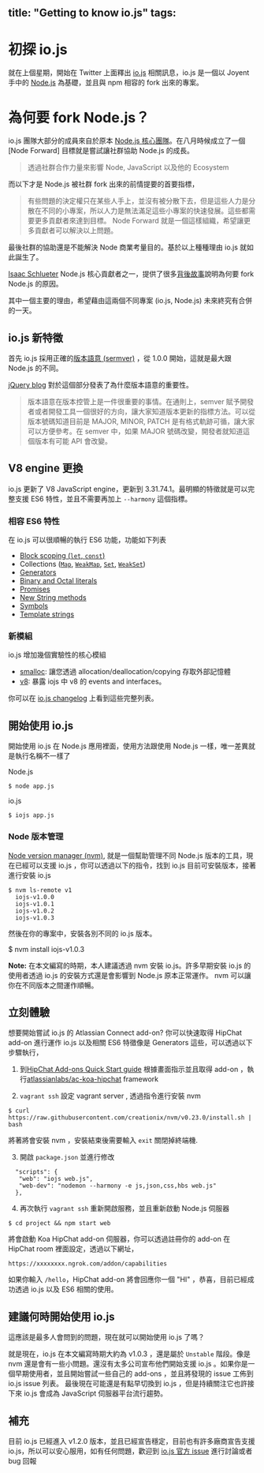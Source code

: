 title: "Getting to know io.js"
tags:
---

# 初探 io.js

就在上個星期，開始在 Twitter 上面釋出 [io.js](http://iojs.org) 相關訊息，io.js 是一個以 Joyent 手中的 [Node.js](http://nodejs.org/) 為基礎，並且與 npm 相容的 fork 出來的專案。

# 為何要 fork Node.js？

io.js 團隊大部分的成員來自於原本 [Node.js 核心團隊](https://github.com/iojs/io.js/blob/v1.x/README.md#current-project-team-members)。在八月時候成立了一個 [Node Forward] 目標就是嘗試讓社群協助 Node.js 的成長。

> 透過社群合作力量來影響 Node, JavaScript 以及他的 Ecosystem

而以下才是 Node.js 被社群 fork 出來的前情提要的首要指標，

> 有些問題的決定權只在某些人手上，並沒有被分散下去，但是這些人力是分散在不同的小專案，所以人力是無法滿足這些小專案的快速發展。這些都需要更多貢獻者來達到目標。 Node Forward 就是一個這樣組織，希望讓更多貢獻者可以解決以上問題。

最後社群的協助還是不能解決 Node 商業考量目的。基於以上種種理由 io.js 就如此誕生了。

[Isaac Schlueter](https://twitter.com/izs) Node.js 核心貢獻者之一，提供了很多[背後故事](http://blog.izs.me/post/104685388058/io-js)說明為何要 fork Node.js 的原因。

其中一個主要的理由，希望藉由這兩個不同專案 (io.js, Node.js) 未來終究有合併的一天。

## io.js 新特徵

首先 io.js 採用正確的[版本語意 (sermver)](http://semver.org/) ，從 1.0.0 開始，這就是最大跟 Node.js 的不同。

[jQuery blog](http://blog.jquery.com/2014/10/29/jquery-3-0-the-next-generations/) 對於這個部分發表了為什麼版本語意的重要性。

> 版本語意在版本控管上是一件很重要的事情。在通則上，semver 賦予開發者或者開發工具一個很好的方向，讓大家知道版本更新的指標方法。可以從版本號碼知道目前是 MAJOR, MINOR, PATCH 是有格式軌跡可循，讓大家可以方便參考。在 semver 中，如果 MAJOR 號碼改變，開發者就知道這個版本有可能 API 會改變。

## V8 engine 更換

io.js 更新了 V8 JavaScript engine，更新到 3.31.74.1。最明顯的特徵就是可以完整支援 ES6 特性，並且不需要再加上 `--harmony` 這個指標。

### 相容 ES6 特性

在 io.js 可以很順暢的執行 ES6 功能，功能如下列表

* [Block scoping (`let`, `const`)](https://people.mozilla.org/~jorendorff/es6-draft.html#sec-let-and-const-declarations)
* Collections ([`Map`](https://people.mozilla.org/~jorendorff/es6-draft.html#sec-map-objects), [`WeakMap`](https://people.mozilla.org/~jorendorff/es6-draft.html#sec-constructor-properties-of-the-global-object-weakmap), [`Set`](https://people.mozilla.org/~jorendorff/es6-draft.html#sec-set-objects), [`WeakSet`](https://people.mozilla.org/~jorendorff/es6-draft.html#sec-constructor-properties-of-the-global-object-weakset))
* [Generators](https://people.mozilla.org/~jorendorff/es6-draft.html#sec-generator-function-definitions)
* [Binary and Octal literals](https://people.mozilla.org/~jorendorff/es6-draft.html#sec-literals-numeric-literals)
* [Promises](https://people.mozilla.org/~jorendorff/es6-draft.html#sec-promise-jobs)
* [New String methods](http://www.sitepoint.com/preparing-ecmascript-6-new-string-methods/)
* [Symbols](https://people.mozilla.org/~jorendorff/es6-draft.html#sec-ecmascript-language-types-symbol-type)
* [Template strings](https://people.mozilla.org/~jorendorff/es6-draft.html#sec-static-semantics-templatestrings)

### 新模組

io.js 增加幾個實驗性的核心模組

* [smalloc](https://iojs.org/api/smalloc.html): 讓您透過 allocation/deallocation/copying 存取外部記憶體
* [v8](https://iojs.org/api/v8.html): 暴露 iojs 中 v8 的 events and interfaces。

你可以在 [io.js changelog](https://github.com/iojs/io.js/blob/v1.x/CHANGELOG.md) 上看到這些完整列表。

## 開始使用 io.js

開始使用 io.js 在 Node.js 應用裡面，使用方法跟使用 Node.js 一樣，唯一差異就是執行名稱不一樣了

Node.js

```
$ node app.js
```

io.js

```
$ iojs app.js
```

### Node 版本管理

[Node version manager (nvm)](https://github.com/creationix/nvm), 就是一個幫助管理不同 Node.js 版本的工具，現在已經可以支援 io.js ，你可以透過以下的指令，找到 io.js 目前可安裝版本，接著進行安裝 io.js

```
$ nvm ls-remote v1
  iojs-v1.0.0
  iojs-v1.0.1
  iojs-v1.0.2
  iojs-v1.0.3
```

然後在你的專案中，安裝各別不同的 io.js 版本。

  $ nvm install iojs-v1.0.3

**Note:** 在本文編寫的時期，本人建議透過 nvm 安裝 io.js。許多早期安裝 io.js 的使用者透過 io.js 的安裝方式還是會影響到 Node.js 原本正常運作。 nvm 可以讓你在不同版本之間運作順暢。

## 立刻體驗

想要開始嘗試 io.js 的 Atlassian Connect add-on? 你可以快速取得 HipChat add-on 進行運作 io.js 以及相關 ES6 特徵像是 Generators 這些，可以透過以下步驟執行，

1. 到[HipChat Add-ons Quick Start guide](https://www.hipchat.com/docs/apiv2/quick_start?utm_source=dac&amp;utm_medium=blog&amp;utm_campaign=getting-to-know-iojs) 根據畫面指示並且取得  add-on ，執行[atlassianlabs/ac-koa-hipchat](https://bitbucket.org/atlassianlabs/ac-koa-hipchat?utm_source=dac&amp;utm_medium=blog&amp;utm_campaign=getting-to-know-iojs) framework

2. `vagrant ssh` 設定 vagrant server , 透過指令進行安裝 nvm

```
$ curl https://raw.githubusercontent.com/creationix/nvm/v0.23.0/install.sh | bash
```

將著將會安裝 nvm ，安裝結束後需要輸入 `exit` 關閉掉終端機.

3.  開啟 `package.json` 並進行修改

```
  "scripts": {
   "web": "iojs web.js",
   "web-dev": "nodemon --harmony -e js,json,css,hbs web.js"
  },
```

4.  再次執行 `vagrant ssh` 重新開啟服務，並且重新啟動 Node.js 伺服器

```
$ cd project && npm start web
```

將會啟動 Koa HipChat add-on 伺服器，你可以透過註冊你的 add-on 在 HipChat room 裡面設定，透過以下網址，

```
https://xxxxxxxx.ngrok.com/addon/capabilities
```

如果你輸入 `/hello`，HipChat add-on 將會回應你一個 "HI" ，恭喜，目前已經成功透過 io.js 以及 ES6 相關的使用。

## 建議何時開始使用 io.js

這應該是最多人會問到的問題，現在就可以開始使用 io.js 了嗎？

就是現在，io.js 在本文編寫時期大約為 v1.0.3 ，還是屬於 `Unstable` 階段。像是 nvm 還是會有一些小問題。還沒有太多公司宣布他們開始支援 io.js 。如果你是一個早期使用者，並且開始嘗試一些自己的 add-ons ，並且將發現的 issue 工佈到 io.js issue 列表。 最後現在可能還是有點早切換到 io.js ，但是持續關注它也許接下來 io.js 會成為 JavaScript 伺服器平台流行趨勢。

## 補充

目前 io.js 已經進入 v1.2.0 版本，並且已經宣告穩定，目前也有許多廠商宣告支援 io.js，所以可以安心服用，如有任何問題，歡迎到 [io.js 官方 issue](https://github.com/iojs/io.js/issues) 進行討論或者 bug 回報
